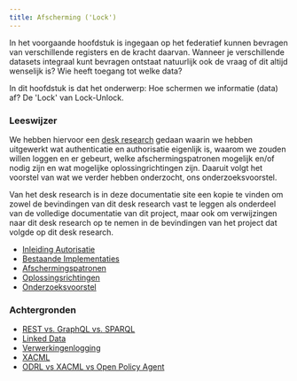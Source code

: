 ```yaml
---
title: Afscherming ('Lock')
---
```

In het voorgaande hoofdstuk is ingegaan op het federatief kunnen bevragen van verschillende registers en de kracht daarvan. Wanneer je verschillende datasets integraal kunt bevragen ontstaat natuurlijk ook de vraag of dit altijd wenselijk is? Wie heeft toegang tot welke data? 

In dit hoofdstuk is dat het onderwerp: Hoe schermen we informatie (data) af? De 'Lock' van Lock-Unlock.

### Leeswijzer

We hebben hiervoor een [desk research](LockUnlock-DeskResearchAutorisatiev1.0-27102023.pdf) gedaan waarin we hebben uitgewerkt wat authenticatie en authorisatie eigenlijk is, waarom we zouden willen loggen en er gebeurt, welke afschermingspatronen mogelijk en/of nodig zijn en wat mogelijke oplossingrichtingen zijn. Daaruit volgt het voorstel van wat we verder hebben onderzocht, ons onderzoeksvoorstel. 

Van het desk research is in deze documentatie site een kopie te vinden om zowel de bevindingen van dit desk research vast te leggen als onderdeel van de volledige documentatie van dit project, maar ook om verwijzingen naar dit desk research op te nemen in de bevindingen van het project dat volgde op dit desk research.

- [Inleiding Autorisatie](./autorisatie.md)
- [Bestaande Implementaties](./bestaande-implementaties.md)
- [Afschermingspatronen](./afschermingspatronen.md) 
- [Oplossingsrichtingen](./oplossingsrichtingen.md)
- [Onderzoeksvoorstel](./onderzoeksvoorstel.md)

### Achtergronden

- [REST vs. GraphQL vs. SPARQL](/docs/federatieve-bevraging/apis.md)
- [Linked Data](/docs/federatieve-bevraging/linkeddata.md)
- [Verwerkingenlogging](../achtergrond/verwerkingenlogging.md)
- [XACML](../achtergrond/xacml.md)
- [ODRL vs XACML vs Open Policy Agent](../achtergrond/odrl-xacml-opa.md)
